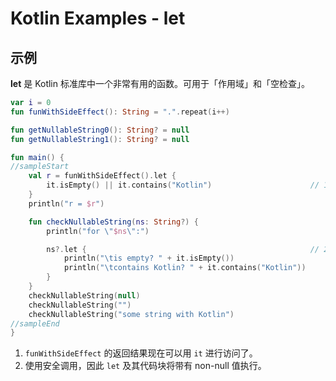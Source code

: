 # Kotlin Examples - let

## 示例

**let** 是 Kotlin 标准库中一个非常有用的函数。可用于「作用域」和「空检查」。

```kt
var i = 0
fun funWithSideEffect(): String = ".".repeat(i++)

fun getNullableString0(): String? = null
fun getNullableString1(): String? = null

fun main() {
//sampleStart
    val r = funWithSideEffect().let {
        it.isEmpty() || it.contains("Kotlin")                      // 1
    }
    println("r = $r")

    fun checkNullableString(ns: String?) {
        println("for \"$ns\":")

        ns?.let {                                                  // 2
            println("\tis empty? " + it.isEmpty())
            println("\tcontains Kotlin? " + it.contains("Kotlin"))
        }
    }
    checkNullableString(null)
    checkNullableString("")
    checkNullableString("some string with Kotlin")
//sampleEnd
}
```

1. `funWithSideEffect` 的返回结果现在可以用 `it` 进行访问了。
2. 使用安全调用，因此 `let` 及其代码块将带有 non-null 值执行。
